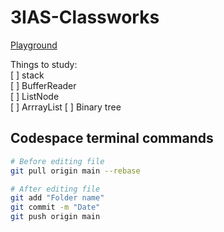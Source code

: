 # 3IAS-Classworks

[Playground](https://www.onlinegdb.com/myfiles)

Things to study: <br/>
[ ] stack <br/>
[ ] BufferReader <br/>
[ ] ListNode <br/>
[ ] ArrrayList
[ ] Binary tree
  

## Codespace terminal commands
```sh
# Before editing file
git pull origin main --rebase

# After editing file
git add "Folder name"
git commit -m "Date"
git push origin main
```
